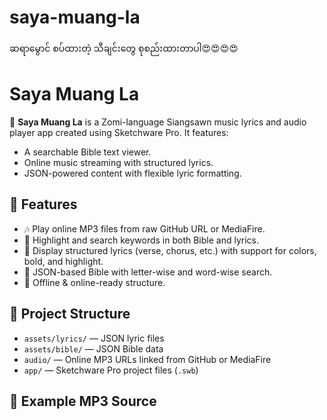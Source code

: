 # saya-muang-la
ဆရာမွောင် စပ်ထားတဲ့ သီချင်းတွေ စုစည်းထားတာပါ😍😍😍😍
# Saya Muang La

🎵 **Saya Muang La** is a Zomi-language Siangsawn music lyrics and audio player app created using Sketchware Pro. It features:
- A searchable Bible text viewer.
- Online music streaming with structured lyrics.
- JSON-powered content with flexible lyric formatting.

## 📱 Features

- 🎶 Play online MP3 files from raw GitHub URL or MediaFire.
- 🔎 Highlight and search keywords in both Bible and lyrics.
- 📝 Display structured lyrics (verse, chorus, etc.) with support for colors, bold, and highlight.
- 📖 JSON-based Bible with letter-wise and word-wise search.
- 📂 Offline & online-ready structure.

## 📁 Project Structure

- `assets/lyrics/` — JSON lyric files
- `assets/bible/` — JSON Bible data
- `audio/` — Online MP3 URLs linked from GitHub or MediaFire
- `app/` — Sketchware Pro project files (`.swb`)

## 🔗 Example MP3 Source
